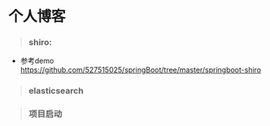 # 个人博客
> ### shiro: 
- 参考demo  
https://github.com/527515025/springBoot/tree/master/springboot-shiro
> ### elasticsearch

> ### 项目启动



